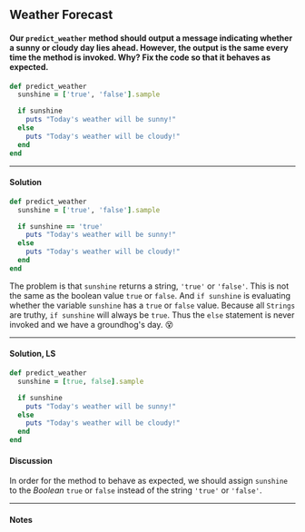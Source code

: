 ## Weather Forecast
#### Our `predict_weather` method should output a message indicating whether a sunny or cloudy day lies ahead. However, the output is the same every time the method is invoked. Why? Fix the code so that it behaves as expected.
```ruby
def predict_weather
  sunshine = ['true', 'false'].sample

  if sunshine
    puts "Today's weather will be sunny!"
  else
    puts "Today's weather will be cloudy!"
  end
end
```
___
#### Solution
```ruby
def predict_weather
  sunshine = ['true', 'false'].sample

  if sunshine == 'true'
    puts "Today's weather will be sunny!"
  else
    puts "Today's weather will be cloudy!"
  end
end
```
The problem is that `sunshine` returns a string, `'true'` or `'false'`.  This is not the same as the boolean value `true` or `false`.  And `if sunshine` is evaluating whether the variable `sunshine` has a `true` or `false` value.  Because all `Strings` are truthy, `if sunshine` will always be `true`.  Thus the `else` statement is never invoked and we have a groundhog's day.  :dizzy_face:
___
#### Solution, LS
```ruby
def predict_weather
  sunshine = [true, false].sample

  if sunshine
    puts "Today's weather will be sunny!"
  else
    puts "Today's weather will be cloudy!"
  end
end
```
#### Discussion
In order for the method to behave as expected, we should assign `sunshine` to the *Boolean* `true` or `false` instead of the string `'true'` or `'false'`.
___
#### Notes
